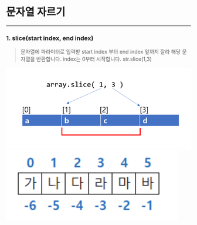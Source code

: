 # 문자열 자르기

-----

### 1. slice(start index, end index)
> 문자열에 파라미터로 입력받 start index 부터 end index 앞까지 잘라 해당 문자열을 반환합니다.
> index는 0부터 시작합니다.
> str.slice(1,3)

![](/image/slice.png)
![](/image/slice2.png)
